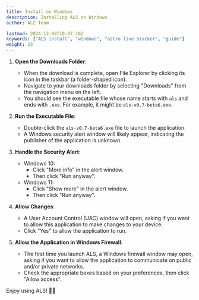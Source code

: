 ```yaml
---
title: Install on Windows
description: Installing ALS on Windows
author: ALZ Team

lastmod: 2024-12-08T10:07:10Z
keywords: ["ALS install", "windows", "astro live stacker", "guide"]
weight: 23
---
```


1. **Open the Downloads Folder**:
   - When the download is complete, open File Explorer by clicking its icon in the taskbar (a folder-shaped icon).
   - Navigate to your downloads folder by selecting "Downloads" from the navigation menu on the left.
   - You should see the executable file whose name starts with `als` and ends with `.exe`. For example, it might be `als-v0.7-beta6.exe`.

2. **Run the Executable File**:
   - Double-click the `als-v0.7-beta6.exe` file to launch the application.
   - A Windows security alert window will likely appear, indicating the publisher of the application is unknown.

3. **Handle the Security Alert**:
   - Windows 10:
     - Click "More info" in the alert window.
     - Then click "Run anyway".
   - Windows 11:
     - Click "Show more" in the alert window.
     - Then click "Run anyway".

4. **Allow Changes**:
   - A User Account Control (UAC) window will open, asking if you want to allow this application to make changes to your device.
   - Click "Yes" to allow the application to run.

5. **Allow the Application in Windows Firewall**:
   - The first time you launch ALS, a Windows firewall window may open, asking if you want to allow the application to communicate on public and/or private networks.
   - Check the appropriate boxes based on your preferences, then click "Allow access".

Enjoy using ALS! 🚀✨

